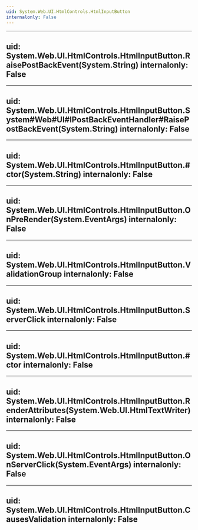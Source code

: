 ```yaml
---
uid: System.Web.UI.HtmlControls.HtmlInputButton
internalonly: False
---
```


---
uid: System.Web.UI.HtmlControls.HtmlInputButton.RaisePostBackEvent(System.String)
internalonly: False
---

---
uid: System.Web.UI.HtmlControls.HtmlInputButton.System#Web#UI#IPostBackEventHandler#RaisePostBackEvent(System.String)
internalonly: False
---

---
uid: System.Web.UI.HtmlControls.HtmlInputButton.#ctor(System.String)
internalonly: False
---

---
uid: System.Web.UI.HtmlControls.HtmlInputButton.OnPreRender(System.EventArgs)
internalonly: False
---

---
uid: System.Web.UI.HtmlControls.HtmlInputButton.ValidationGroup
internalonly: False
---

---
uid: System.Web.UI.HtmlControls.HtmlInputButton.ServerClick
internalonly: False
---

---
uid: System.Web.UI.HtmlControls.HtmlInputButton.#ctor
internalonly: False
---

---
uid: System.Web.UI.HtmlControls.HtmlInputButton.RenderAttributes(System.Web.UI.HtmlTextWriter)
internalonly: False
---

---
uid: System.Web.UI.HtmlControls.HtmlInputButton.OnServerClick(System.EventArgs)
internalonly: False
---

---
uid: System.Web.UI.HtmlControls.HtmlInputButton.CausesValidation
internalonly: False
---
